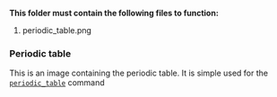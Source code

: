 **This folder must contain the following files to function:**

1. periodic_table.png

### Periodic table

This is an image containing the periodic table. It is simple used for the [`periodic_table`](../commands/science/periodic_table.js) command